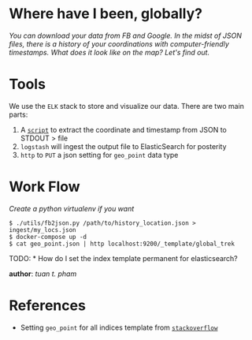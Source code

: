 Where have I been, globally?
============================
*You can download your data from FB and Google. In the midst of JSON files,
there is a history of your coordinations with computer-friendly timestamps.
What does it look like on the map? Let's find out.*

Tools
=====
We use the `ELK` stack to store and visualize our data. There are two main
parts:
1. A [`script`][0] to extract the coordinate and timestamp from JSON to STDOUT > file
2. `logstash` will ingest the output file to ElasticSearch for posterity
3. `http` to `PUT` a json setting for `geo_point` data type

Work Flow
=========
*Create a python virtualenv if you want*
```
$ ./utils/fb2json.py /path/to/history_location.json > ingest/my_locs.json
$ docker-compose up -d
$ cat geo_point.json | http localhost:9200/_template/global_trek
```

TODO: * How do I set the index template permanent for elasticsearch?

__author__: *tuan t. pham*

References
==========
* Setting `geo_point` for all indices template from [`stackoverflow`][1]


[0]: ./utils/fb2json.py
[1]: https://stackoverflow.com/questions/37792826/geo-point-for-all-indexs-template-mappings
